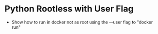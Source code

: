 # Python Rootless with User Flag

* Show how to run in docker not as root using the --user flag to "docker run"
